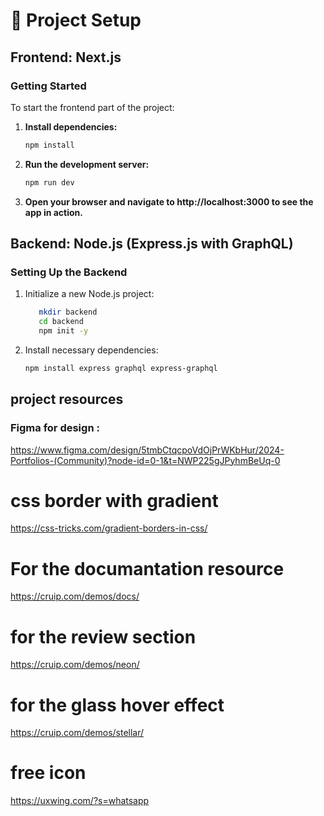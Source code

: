 # 🚀 Project Setup

## Frontend: Next.js

### Getting Started

To start the frontend part of the project:

1. **Install dependencies:**
   ```bash
   npm install

2. **Run the development server:**
    ```bash
    npm run dev

3. **Open your browser and navigate to http://localhost:3000 to see the app in action.**


## Backend: Node.js (Express.js with GraphQL)

### Setting Up the Backend

1. Initialize a new Node.js project:
    ```bash
       mkdir backend
       cd backend
       npm init -y

2. Install necessary dependencies:
    ```bash
    npm install express graphql express-graphql

## project resources
### Figma for design :
 https://www.figma.com/design/5tmbCtqcpoVdOjPrWKbHur/2024-Portfolios-(Community)?node-id=0-1&t=NWP225gJPyhmBeUq-0

# css border with gradient

https://css-tricks.com/gradient-borders-in-css/



# For the documantation resource
https://cruip.com/demos/docs/

# for the review section
https://cruip.com/demos/neon/

# for the glass hover effect
https://cruip.com/demos/stellar/

# free icon
https://uxwing.com/?s=whatsapp

